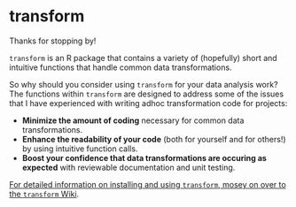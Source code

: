 # transform

Thanks for stopping by!

`transform` is an R package that contains a variety of (hopefully) short and intuitive functions that handle common data transformations.

So why should you consider using `transform` for your data analysis work?  The functions within `transform` are designed to address some of the issues that I have experienced with writing adhoc transformation code for projects:

+ **Minimize the amount of coding** necessary for common data transformations.
+ **Enhance the readability of your code** (both for yourself and for others!) by using intuitive function calls.
+ **Boost your confidence that data transformations are occuring as expected** with reviewable documentation and unit testing.

<a href="https://github.com/derek-damron/transform/wiki">For detailed information on installing and using `transform`, mosey on over to the `transform` Wiki</a>.
